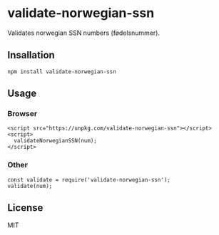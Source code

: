 # validate-norwegian-ssn

Validates norwegian SSN numbers (fødelsnummer).

## Insallation

```
npm install validate-norwegian-ssn
```

## Usage

### Browser

```
<script src="https://unpkg.com/validate-norwegian-ssn"></script>
<script>
  validateNorwegianSSN(num);
</script>
```

### Other

```
const validate = require('validate-norwegian-ssn');
validate(num);
```

## License

MIT

